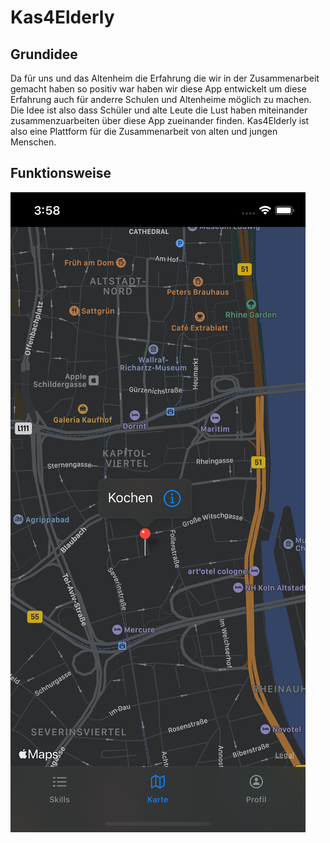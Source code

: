 # Kas4Elderly

## Grundidee
Da für uns und das Altenheim die Erfahrung die wir in der Zusammenarbeit gemacht haben so positiv war haben wir diese App entwickelt um diese Erfahrung auch für anderre Schulen und Altenheime möglich zu machen. Die Idee ist also dass Schüler und alte Leute die Lust haben miteinander zusammenzuarbeiten über diese App zueinander finden.
Kas4Elderly ist also eine Plattform für die Zusammenarbeit von alten und jungen Menschen.

## Funktionsweise
![alt text](https://raw.githubusercontent.com/MoSchaub/Kas4Elderly/master/KAS4Elderly/Assets.xcassets/Simulator%20Screen%20Shot%20-%20iPhone%20X%20-%202020-03-22%20at%2015.58.27.imageset/Simulator%20Screen%20Shot%20-%20iPhone%20X%20-%202020-03-22%20at%2015.58.27.png)

